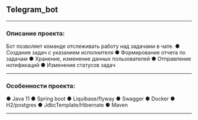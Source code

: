## Telegram_bot
***
### Описание проекта:
Бот позволяет команде отслеживать работу над задачами в чате.
  ●	Создание задач с указанием исполнителя
  ●	Формирование отчета по задачам
  ●	Хранение, изменение данных пользователей
  ●	Отправление нотификаций 
  ●	Изменение статусов задач

***
### Особенности проекта:
  ●	Java 11
  ●	Spring boot
  ●	Liquibase/flyway
  ●	Swagger
  ●	Docker
  ●	H2/postgres
  ●	JdbcTemplate/Hibernate
  ●	Maven

***

